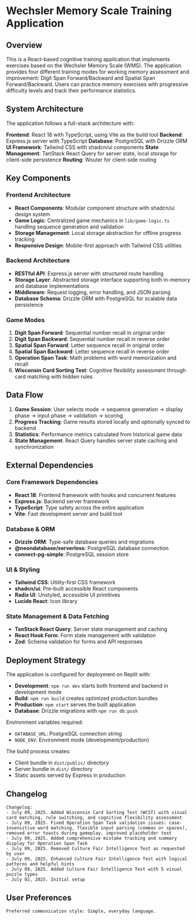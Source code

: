 # Wechsler Memory Scale Training Application

## Overview

This is a React-based cognitive training application that implements exercises based on the Wechsler Memory Scale (WMS). The application provides four different training modes for working memory assessment and improvement: Digit Span Forward/Backward and Spatial Span Forward/Backward. Users can practice memory exercises with progressive difficulty levels and track their performance statistics.

## System Architecture

The application follows a full-stack architecture with:

**Frontend**: React 18 with TypeScript, using Vite as the build tool
**Backend**: Express.js server with TypeScript
**Database**: PostgreSQL with Drizzle ORM
**UI Framework**: Tailwind CSS with shadcn/ui components
**State Management**: TanStack React Query for server state, local storage for client-side persistence
**Routing**: Wouter for client-side routing

## Key Components

### Frontend Architecture
- **React Components**: Modular component structure with shadcn/ui design system
- **Game Logic**: Centralized game mechanics in `lib/game-logic.ts` handling sequence generation and validation
- **Storage Management**: Local storage abstraction for offline progress tracking
- **Responsive Design**: Mobile-first approach with Tailwind CSS utilities

### Backend Architecture
- **RESTful API**: Express.js server with structured route handling
- **Storage Layer**: Abstracted storage interface supporting both in-memory and database implementations
- **Middleware**: Request logging, error handling, and JSON parsing
- **Database Schema**: Drizzle ORM with PostgreSQL for scalable data persistence

### Game Modes
1. **Digit Span Forward**: Sequential number recall in original order
2. **Digit Span Backward**: Sequential number recall in reverse order  
3. **Spatial Span Forward**: Letter sequence recall in original order
4. **Spatial Span Backward**: Letter sequence recall in reverse order
5. **Operation Span Task**: Math problems with word memorization and recall
6. **Wisconsin Card Sorting Test**: Cognitive flexibility assessment through card matching with hidden rules

## Data Flow

1. **Game Session**: User selects mode → sequence generation → display phase → input phase → validation → scoring
2. **Progress Tracking**: Game results stored locally and optionally synced to backend
3. **Statistics**: Performance metrics calculated from historical game data
4. **State Management**: React Query handles server state caching and synchronization

## External Dependencies

### Core Framework Dependencies
- **React 18**: Frontend framework with hooks and concurrent features
- **Express.js**: Backend server framework
- **TypeScript**: Type safety across the entire application
- **Vite**: Fast development server and build tool

### Database & ORM
- **Drizzle ORM**: Type-safe database queries and migrations
- **@neondatabase/serverless**: PostgreSQL database connection
- **connect-pg-simple**: PostgreSQL session store

### UI & Styling
- **Tailwind CSS**: Utility-first CSS framework
- **shadcn/ui**: Pre-built accessible React components
- **Radix UI**: Unstyled, accessible UI primitives
- **Lucide React**: Icon library

### State Management & Data Fetching
- **TanStack React Query**: Server state management and caching
- **React Hook Form**: Form state management with validation
- **Zod**: Schema validation for forms and API responses

## Deployment Strategy

The application is configured for deployment on Replit with:

- **Development**: `npm run dev` starts both frontend and backend in development mode
- **Build**: `npm run build` creates optimized production bundles
- **Production**: `npm start` serves the built application
- **Database**: Drizzle migrations with `npm run db:push`

Environment variables required:
- `DATABASE_URL`: PostgreSQL connection string
- `NODE_ENV`: Environment mode (development/production)

The build process creates:
- Client bundle in `dist/public/` directory
- Server bundle in `dist/` directory
- Static assets served by Express in production

## Changelog

```
Changelog:
- July 09, 2025. Added Wisconsin Card Sorting Test (WCST) with visual card matching, rule switching, and cognitive flexibility assessment
- July 09, 2025. Fixed Operation Span Task validation issues: case-insensitive word matching, flexible input parsing (commas or spaces), removed error toasts during gameplay, improved placeholder text
- July 09, 2025. Added comprehensive mistake tracking and summary display for Operation Span Task
- July 09, 2025. Removed Culture Fair Intelligence Test as requested by user
- July 09, 2025. Enhanced Culture Fair Intelligence Test with logical patterns and helpful hints
- July 09, 2025. Added Culture Fair Intelligence Test with 5 visual puzzle types
- July 02, 2025. Initial setup
```

## User Preferences

```
Preferred communication style: Simple, everyday language.
```